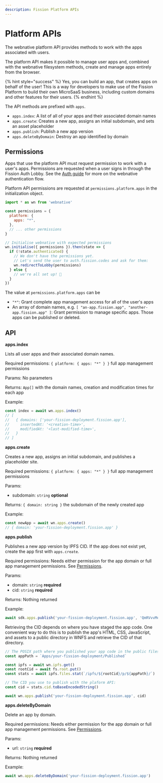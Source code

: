 ```yaml
---
description: Fission Platform APIs
---
```


# Platform APIs

The webnative platform API provides methods to work with the apps associated with users.

The platform API makes it possible to manage user apps and, combined with the webnative filesystem methods, create and manage apps entirely from the browser.

{% hint style="success" %}
Yes, you can build an app, that creates apps on behalf of the user! This is a way for developers to make use of the Fission Platform to build their own MicroSaaS business, including custom domains and other features for their users.
{% endhint %}

The API methods are prefixed with `apps`.

* `apps.index`: A list of all of your apps and their associated domain names
* `apps.create`: Creates a new app, assigns an initial subdomain, and sets an asset placeholder
* `apps.publish`: Publish a new app version
* `apps.deleteByDomain`: Destroy an app identified by domain

## Permissions

Apps that use the platform API must request permission to work with a user's apps. Permissions are requested when a user signs in through the Fission Auth Lobby. See the [Auth guide](auth.md) for more on the webnative authentication flow.

Platform API permissions are requested at `permissions.platform.apps` in the initialization object.

```javascript
import * as wn from 'webnative'

const permissions = {
  platform: {
    apps: "*",
  },
  // ... other permissions
}

// Initialise webnative with expected permissions
wn.initialise({ permissions }).then(state => {
  if (!state.authenticated) {
    // We don't have the permissions yet. 
    // Let's send the user to auth.fission.codes and ask for them:
    wn.redirectToLobby(permissions)
  } else {
    // we're all set up! 🎉
  }
})
```

The value at `permissions.platform.apps` can be

* `"*"`: Grant complete app management access for all of the user's apps
* An array of domain names, e.g. `[ "an-app.fission.app", "another-app.fission.app" ]`: Grant permission to manage specific apps. Those apps can be published or deleted.

## API

**apps.index**

Lists all user apps and their associated domain names.

Required permissions: `{ platform: { apps: "*" } }` full app management permissions

Params: No parameters

Returns: `App[]` with the domain names, creation and modification times for each app

Example:

```typescript
const index = await wn.apps.index()
// [ 
//   { domains: ['your-fission-deployment.fission.app'],
//     insertedAt: '<creation-time>',
//     modifiedAt: '<last-modified-time>',
//   } 
// ]
```

**apps.create**

Creates a new app, assigns an initial subdomain, and publishes a placeholder site.

Required permissions: `{ platform: { apps: "*" } }` full app management permissions

Params:

* subdomain: `string` **optional**

Returns: `{ domain: string }` the subdomain of the newly created app

Example:

```typescript
const newApp = await wn.apps.create()
// { domain: 'your-fission-deployment.fission.app' }
```

**apps.publish**

Publishes a new app version by IPFS CID. If the app does not exist yet, create the app first with `apps.create`.

Required permissions: Needs either permission for the app domain or full app management permissions. See [Permissions](platform.md#permissions).

Params:

* domain: `string` **required**
* cid: `string` **required**

Returns: Nothing returned

Example:

```typescript
await sdk.apps.publish('your-fission-deployment.fission.app', 'QmRVvvMeMEPi1zerpXYH9df3ATdzuB63R1wf3Mz5NS5HQN')
```

Retrieving the CID depends on where you have staged the app code. One convenient way to do this is to publish the app's HTML, CSS, JavaScript, and assets to a public directory in WNFS and retrieve the CID of that directory.

```typescript
// The POSIX path where you published your app code in the public filesystem:
const appPath = `Apps/your-fission-deployment/Published`

const ipfs = await wn.ipfs.get()
const rootCid = await fs.root.put()
const stats = await ipfs.files.stat(`/ipfs/${rootCid}/p/${appPath}/`)

// The CID you use to publish with the plaform API:
const cid = stats.cid.toBaseEncodedString()

await wn.apps.publish('your-fission-deployment.fission.app', cid)
```

**apps.deleteByDomain**

Delete an app by domain.

Required permissions: Needs either permission for the app domain or full app management permissions. See [Permissions](platform.md#permissions).

Params:

* url: `string` **required**

Returns: Nothing returned

Example:

```typescript
await wn.apps.deleteByDomain('your-fission-deployment.fission.app')
```

